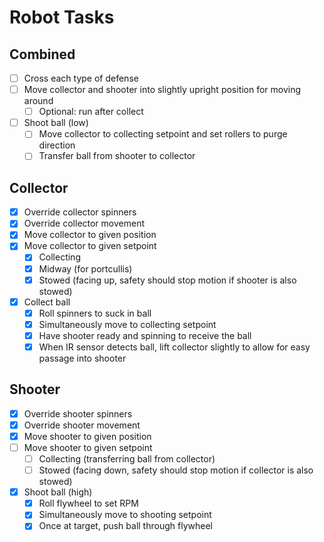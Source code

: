 # Robot Tasks
## Combined
- [ ] Cross each type of defense
- [ ] Move collector and shooter into slightly upright position for moving around
  - [ ] Optional: run after collect
- [ ] Shoot ball (low)
  - [ ] Move collector to collecting setpoint and set rollers to purge direction
  - [ ] Transfer ball from shooter to collector

## Collector
- [x] Override collector spinners
- [x] Override collector movement
- [x] Move collector to given position
- [x] Move collector to given setpoint
  - [x] Collecting
  - [x] Midway (for portcullis)
  - [x] Stowed (facing up, safety should stop motion if shooter is also stowed)
- [x] Collect ball
  - [x] Roll spinners to suck in ball
  - [x] Simultaneously move to collecting setpoint
  - [x] Have shooter ready and spinning to receive the ball
  - [x] When IR sensor detects ball, lift collector slightly to allow for easy passage into shooter

## Shooter
- [x] Override shooter spinners
- [x] Override shooter movement
- [x] Move shooter to given position
- [ ] Move shooter to given setpoint
  - [ ] Collecting (transferring ball from collector)
  - [ ] Stowed (facing down, safety should stop motion if collector is also stowed)
- [x] Shoot ball (high)
  - [x] Roll flywheel to set RPM
  - [x] Simultaneously move to shooting setpoint
  - [x] Once at target, push ball through flywheel
